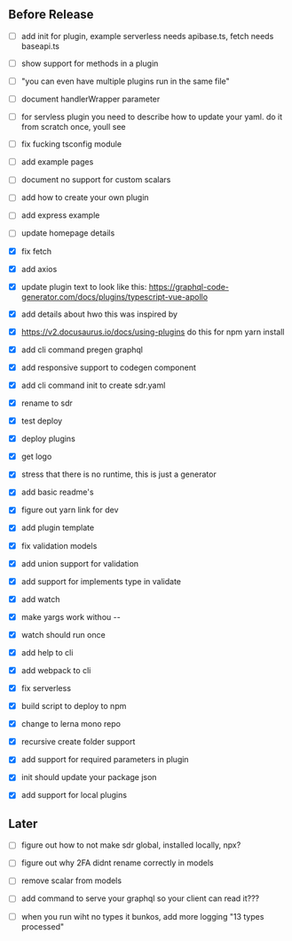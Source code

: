 ## Before Release

- [ ] add init for plugin, example serverless needs apibase.ts, fetch needs baseapi.ts
- [ ] show support for methods in a plugin
- [ ] "you can even have multiple plugins run in the same file"
- [ ] document handlerWrapper parameter
- [ ] for servless plugin you need to describe how to update your yaml. do it from scratch once, youll see
- [ ] fix fucking tsconfig module
- [ ] add example pages
- [ ] document no support for custom scalars
- [ ] add how to create your own plugin
- [ ] add express example
- [ ] update homepage details
- [x] fix fetch
- [x] add axios
- [x] update plugin text to look like this: https://graphql-code-generator.com/docs/plugins/typescript-vue-apollo
- [x] add details about hwo this was inspired by  
- [x] https://v2.docusaurus.io/docs/using-plugins do this for npm yarn install
- [x] add cli command pregen graphql 
- [x] add responsive support to codegen component
- [x] add cli command init to create sdr.yaml
- [x] rename to sdr
- [x] test deploy
- [x] deploy plugins
- [x] get logo
- [x] stress that there is no runtime, this is just a generator 
- [x] add basic readme's
- [x] figure out yarn link for dev 
- [x] add plugin template
- [x] fix validation models
- [x] add union support for validation
- [x] add support for implements type in validate
- [x] add watch
- [x] make yargs work withou --
- [x] watch should run once
- [x] add help to cli
- [x] add webpack to cli
- [x] fix serverless
- [x] build script to deploy to npm
- [x] change to lerna mono repo
- [x] recursive create folder support
- [x] add support for required parameters in plugin
- [x] init should update your package json
- [x] add support for local plugins



## Later

- [ ] figure out how to not make sdr global, installed locally, npx?
- [ ] figure out why 2FA didnt rename correctly in models
- [ ] remove scalar from models 
- [ ] add command to serve your graphql so your client can read it???
- [ ] when you run wiht no types it bunkos, add more logging "13 types processed"

